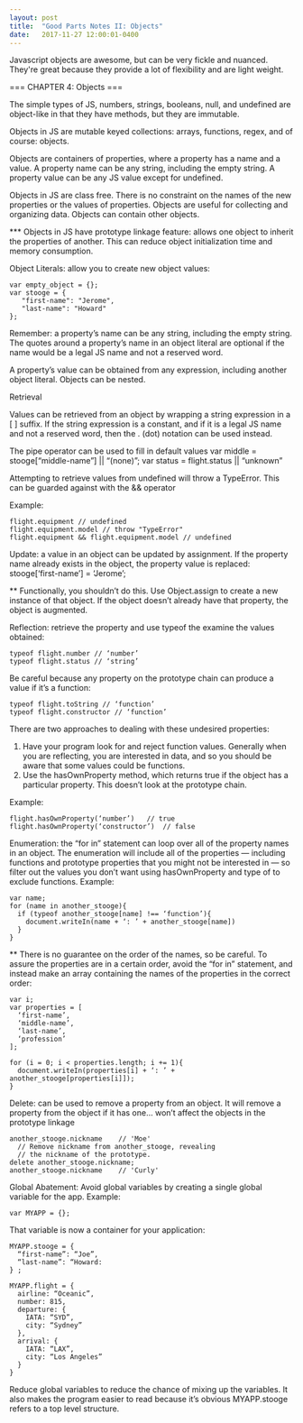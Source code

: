```yaml
---
layout: post
title:  "Good Parts Notes II: Objects"
date:   2017-11-27 12:00:01-0400
---
```


Javascript objects are awesome, but can be very fickle and nuanced. They're great because they provide a lot of flexibility and are light weight.

=== CHAPTER 4: Objects === 

The simple types of JS, numbers, strings, booleans, null, and undefined are object-like in that they have methods, but they are immutable.

Objects in JS are mutable keyed collections: arrays, functions, regex, and of course: objects.

Objects are containers of properties, where a property has a name and a value. A property name can be any string, including the empty string. A property value can be any JS value except for undefined.

Objects in JS are class free. There is no constraint on the names of the new properties or the values of properties. Objects are useful for collecting and organizing data. Objects can contain other objects.

*** Objects in JS have prototype linkage feature: allows one object to inherit the properties of another. This can reduce object initialization time and memory consumption.

Object Literals: allow you to create new object values:
 
    var empty_object = {};
    var stooge = {
       "first-name": "Jerome",
       "last-name": "Howard"
    }; 

Remember: a property’s name can be any string, including the empty string. The quotes around a property’s name in an object literal are optional if the name would be a legal JS name and not a reserved word. 

A property’s value can be obtained from any expression, including another object literal. Objects can be nested.

Retrieval

Values can be retrieved from an object by wrapping a string expression in a [ ] suffix. If the string expression is a constant, and if it is a legal JS name and not a reserved word, then the . (dot) notation can be used instead.

The pipe operator can be used to fill in default values
    var middle = stooge[“middle-name”] || “(none)”;
    var status = flight.status || “unknown”

Attempting to retrieve values from undefined will throw a TypeError. This can be guarded against with the && operator

Example:

    flight.equipment // undefined
    flight.equipment.model // throw "TypeError"
    flight.equipment && flight.equipment.model // undefined


Update: a value in an object can be updated by assignment. If the property name already exists in the object, the property value is replaced: 
  stooge[‘first-name’] = ‘Jerome’;

** Functionally, you shouldn’t do this. Use Object.assign to create a new instance of that object.
If the object doesn’t already have that property, the object is augmented.

Reflection: retrieve the property and use typeof the examine the values obtained:

    typeof flight.number // ‘number’
    typeof flight.status // ‘string’

Be careful because any property on the prototype chain can produce a value if it’s a function: 

    typeof flight.toString // ‘function’
    typeof flight.constructor // ‘function’

There are two approaches to dealing with these undesired properties:

1. Have your program look for and reject function values. Generally when you are reflecting, you are interested in data, and so you should be aware that some values could be functions.
2.  Use the hasOwnProperty method, which returns true if the object has a particular property. This doesn’t look at the prototype chain. 


Example:

    flight.hasOwnProperty(‘number’)   // true
    flight.hasOwnProperty(‘constructor’)  // false 

Enumeration: the “for in” statement can loop over all of the property names in an object. The enumeration will include all of the properties — including functions and prototype properties that you might not be interested in — so filter out the values you don’t want using hasOwnProperty and type of to exclude functions. Example:

    var name;
    for (name in another_stooge){
      if (typeof another_stooge[name] !== ‘function’){
        document.writeIn(name + ‘: ’ + another_stooge[name])
      }
    }

** There is no guarantee on the order of the names, so be careful. To assure the properties are in a certain order, avoid the “for in” statement, and instead make an array containing the names of the properties in the correct order:
    
    var i;
    var properties = [
      ‘first-name’,
      ‘middle-name’,
      ‘last-name’,
      ‘profession’
    ];

    for (i = 0; i < properties.length; i += 1){
      document.writeIn(properties[i] + ‘: ’ + another_stooge[properties[i]]);
    }

Delete: can be used to remove a property from an object. It will remove a property from the object if it has one… won’t affect the objects in the prototype linkage

    another_stooge.nickname    // 'Moe'
      // Remove nickname from another_stooge, revealing
      // the nickname of the prototype.
    delete another_stooge.nickname;
    another_stooge.nickname    // 'Curly'

Global Abatement: Avoid global variables by creating a single global variable for the app. Example:

    var MYAPP = {};

That variable is now a container for your application:

    MYAPP.stooge = {
      “first-name”: “Joe”,
      “last-name”: “Howard:
    } ;

    MYAPP.flight = {
      airline: “Oceanic”,
      number: 815,
      departure: {
        IATA: “SYD”,
        city: “Sydney”
      },
      arrival: {
        IATA: “LAX”,
        city: “Los Angeles”
      }
    }

Reduce global variables to reduce the chance of mixing up the variables. It also makes the program easier to read because it’s obvious MYAPP.stooge refers to a top level structure.